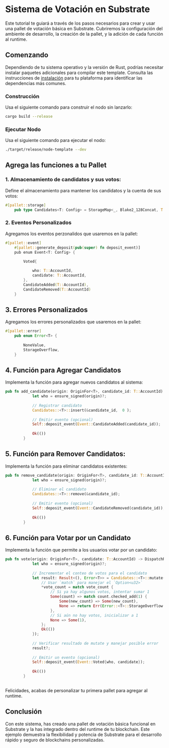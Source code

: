 # Sistema de Votación en Substrate

Este tutorial te guiará a través de los pasos necesarios para crear y usar una pallet de votación básica en Substrate. Cubriremos la configuración del ambiente de desarrollo, la creación de la pallet, y la adición de cada función al runtime.

## Comenzando

Dependiendo de tu sistema operativo y la versión de Rust, podrías necesitar instalar paquetes adicionales para compilar este template. Consulta las instrucciones de [instalación](https://docs.substrate.io/install/) para tu plataforma para identificar las dependencias más comunes.

### Construcción

Usa el siguiente comando para construir el nodo sin lanzarlo:

```sh
cargo build --release
```


### Ejecutar Nodo 

Usa el siguiente comando para ejecutar el nodo:

```sh
./target/release/node-template --dev
```

## Agrega las funciones a tu Pallet

### 1. Almacenamiento de candidatos y sus votos:

Define el almacenamiento para mantener los candidatos y la cuenta de sus votos:

```rust
#[pallet::storage]
	pub type Candidates<T: Config> = StorageMap<_, Blake2_128Concat, T::AccountId, u32, OptionQuery>;
```

### 2. Eventos Personalizados 

Agregamos los eventos perzonalidos que usaremos en la pallet:

```rust
#[pallet::event]
	#[pallet::generate_deposit(pub(super) fn deposit_event)]
	pub enum Event<T: Config> {
		
		Voted{

			who: T::AccountId,
			candidate: T::AccountId,
		},
		CandidateAdded(T::AccountId),
		CandidateRemoved(T::AccountId)
	}
```

## 3. Errores Personalizados 

Agregamos los errores personalizados que usaremos en la pallet:

```rust
#[pallet::error]
	pub enum Error<T> {
		
		NoneValue,
		StorageOverflow,
	}
```

## 4. Función para Agregar Candidatos

Implementa la función para agregar nuevos candidatos al sistema:

```rust
pub fn add_candidate(origin: OriginFor<T>, candidate_id: T::AccountId) -> DispatchResult {
			let who = ensure_signed(origin)?;
	
			// Registrar candidato
			Candidates::<T>::insert(&candidate_id,  0 );
	
			// Emitir evento (opcional)
			Self::deposit_event(Event::CandidateAdded(candidate_id));
	
			Ok(())
		}
```


## 5.  Función para Remover Candidatos:

Implementa la función para eliminar candidatos existentes:

```rust
pub fn remove_candidate(origin: OriginFor<T>, candidate_id: T::AccountId) -> DispatchResult {
			let who = ensure_signed(origin)?;
		
			// Eliminar el candidato
			Candidates::<T>::remove(&candidate_id);
		
			// Emitir evento (opcional)
			Self::deposit_event(Event::CandidateRemoved(candidate_id));
		
			Ok(())
		}
```

## 6. Función para Votar por un Candidato

Implementa la función que permite a los usuarios votar por un candidato:

```rust
pub fn vote(origin: OriginFor<T>, candidate: T::AccountId) -> DispatchResult {
			let who = ensure_signed(origin)?;
		
			// Incrementar el conteo de votos para el candidato
			let result: Result<(), Error<T>> = Candidates::<T>::mutate(candidate.clone(), |vote_count| {
				// Usar `match` para manejar el `Option<u32>`
				*vote_count = match vote_count {
					// Si ya hay algunos votos, intentar sumar 1
					Some(count) => match count.checked_add(1) {
						Some(new_count) => Some(new_count),
						None => return Err(Error::<T>::StorageOverflow.into()), // Manejo adecuado del error
					},
					// Si aún no hay votos, inicializar a 1
					None => Some(1),
				};
				Ok(())
			});
		
			// Verificar resultado de mutate y manejar posible error
			result?;
		
			// Emitir un evento (opcional)
			Self::deposit_event(Event::Voted{who, candidate});
		
			Ok(())
		}
		
```

Felicidades, acabas de personalizar tu primera pallet para agregar al runtime.

## Conclusión

Con este sistema, has creado una pallet de votación básica funcional en Substrate y la has integrado dentro del runtime de tu blockchain. Este ejemplo demuestra la flexibilidad y potencia de Substrate para el desarrollo rápido y seguro de blockchains personalizadas.